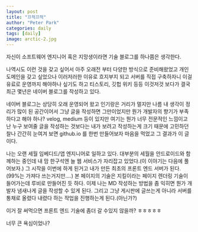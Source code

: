 ```yaml
---
layout: post
title: "끄적끄적"
author: "Peter Park"
categories: daily
tags: [daily]
image: arctic-2.jpg
---
```


자신이 소프트웨어 엔지니어 혹은 지망생이라면 기술 블로그를 하나쯤은 생각한다.

나역시도 이런 것을 갖고 싶어서 아주 오래전 부터 다양한 방식으로 준비해왔었고 개인 도메인을 갖고 싶었으나 이러저러한 이유로 흐지부지 되고 서버를 직접 구축하자니 이걸 유료로 운영까지 해야하나 싶기도 하고 티스토리, 깃헙 위키 등등 이것저것 보다가 결국 최근 몇년은 네이버 블로그를 작성하고 있다.

네이버 블로그는 상당히 오래 운영되어 왔고 인기랑은 거리가 멀지만 나름 내 생각이 정리가 많이 된 공간이어서 그냥 글을 작성하면 그만이었지만 뭔가 개발자의 향기가 부족하다고 해야 하나? velog, medium 등이 있지만 여기는 뭔가 너무 전문적인 느낌이고 난 누구 보여줄 글을 작성하는 것보다는 내가 보려고 작성하는게 크기 때문에 고민하던 찰나 간간히 눈여겨 보면 github.io 를 한번 만들어보자 마음을 먹었고 그 결과가 이 글이다.

나는 오랜 세월 임베디드/앱 엔지니어로 일하고 있다. 대부분의 세월을 안드로이드와 함께하는 중인데 내 맘 한구석엔 늘 웹 서비스가 자리잡고 있었다.(이 이야기는 다음에 풀어보자.) 그 시작을 이번에 하게 된거고 내가 만든 최초의 프론트 엔드 서버가 된다.(99%는 가져다 쓰는거지만....) 본 페이지의 기술은 지킬이라는 페이지 렌더링 기술이 들어가는데 루비로 만들어진 듯 하다. 이제 나는 MD 작성하는 방법을 좀 익히면 뭔가 개발자 냄새나게 글을 작성할 수 있게 된다. 그리고 그냥 게시판에 글쓰는게 아니라 서버를 통채로 올렸다 내렸다 하는 작업을 진행하는게 된다.(아닌가?)

이거 잘 써먹으면 프론트 엔드 기술에 좀더 갈 수있지 않을까? ㅎㅎㅎㅎㅎ

너무 큰 욕심이었나?